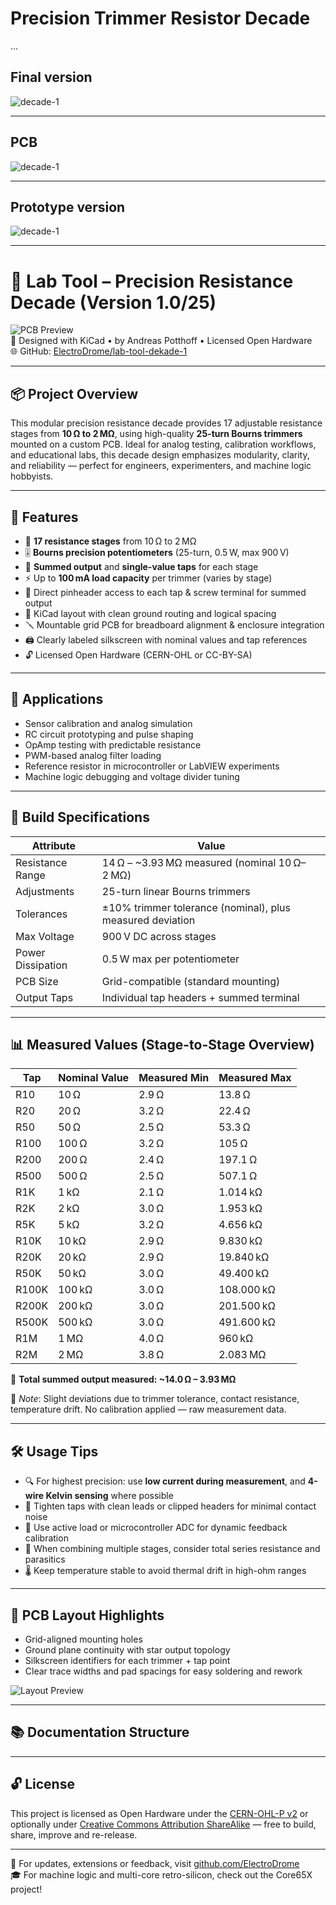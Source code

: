 # Precision Trimmer Resistor Decade

...


## Final version

![decade-1](img/decade1_final.jpg)

---

## PCB

![decade-1](img/decade1_pcb.jpg)

---

## Prototype version

![decade-1](img/decade1_prototype.jpg)

---

# 🧪 Lab Tool – Precision Resistance Decade (Version 1.0/25)

![PCB Preview](img/dekade1_render.png)  
🔧 Designed with KiCad • by Andreas Potthoff • Licensed Open Hardware  
🌐 GitHub: [ElectroDrome/lab-tool-dekade-1](https://github.com/ElectroDrome/lab-tool-dekade-1)

---

## 📦 Project Overview

This modular precision resistance decade provides 17 adjustable resistance stages from **10 Ω to 2 MΩ**, using high-quality **25-turn Bourns trimmers** mounted on a custom PCB. Ideal for analog testing, calibration workflows, and educational labs, this decade design emphasizes modularity, clarity, and reliability — perfect for engineers, experimenters, and machine logic hobbyists.

---

## 🌟 Features

- 🔁 **17 resistance stages** from 10 Ω to 2 MΩ  
- 🎚️ **Bourns precision potentiometers** (25-turn, 0.5 W, max 900 V)  
- 📌 **Summed output** and **single-value taps** for each stage  
- ⚡ Up to **100 mA load capacity** per trimmer (varies by stage)  
- 🧰 Direct pinheader access to each tap & screw terminal for summed output  
- 📐 KiCad layout with clean ground routing and logical spacing  
- 🪛 Mountable grid PCB for breadboard alignment & enclosure integration  
- 🖨️ Clearly labeled silkscreen with nominal values and tap references  
- 🔓 Licensed Open Hardware (CERN-OHL or CC-BY-SA)

---

## 🧰 Applications

- Sensor calibration and analog simulation  
- RC circuit prototyping and pulse shaping  
- OpAmp testing with predictable resistance  
- PWM-based analog filter loading  
- Reference resistor in microcontroller or LabVIEW experiments  
- Machine logic debugging and voltage divider tuning  

---

## 🔧 Build Specifications

| Attribute              | Value                                 |
|------------------------|----------------------------------------|
| Resistance Range       | 14 Ω – ~3.93 MΩ measured (nominal 10 Ω–2 MΩ)  
| Adjustments            | 25-turn linear Bourns trimmers  
| Tolerances             | ±10% trimmer tolerance (nominal), plus measured deviation  
| Max Voltage            | 900 V DC across stages  
| Power Dissipation      | 0.5 W max per potentiometer  
| PCB Size               | Grid-compatible (standard mounting)  
| Output Taps            | Individual tap headers + summed terminal  

---

## 📊 Measured Values (Stage-to-Stage Overview)

| Tap      | Nominal Value | Measured Min | Measured Max |
|----------|----------------|--------------|--------------|
| R10      | 10 Ω           | 2.9 Ω        | 13.8 Ω       |
| R20      | 20 Ω           | 3.2 Ω        | 22.4 Ω       |
| R50      | 50 Ω           | 2.5 Ω        | 53.3 Ω       |
| R100     | 100 Ω          | 3.2 Ω        | 105 Ω        |
| R200     | 200 Ω          | 2.4 Ω        | 197.1 Ω      |
| R500     | 500 Ω          | 2.5 Ω        | 507.1 Ω      |
| R1K      | 1 kΩ           | 2.1 Ω        | 1.014 kΩ     |
| R2K      | 2 kΩ           | 3.0 Ω        | 1.953 kΩ     |
| R5K      | 5 kΩ           | 3.2 Ω        | 4.656 kΩ     |
| R10K     | 10 kΩ          | 2.9 Ω        | 9.830 kΩ     |
| R20K     | 20 kΩ          | 2.9 Ω        | 19.840 kΩ    |
| R50K     | 50 kΩ          | 3.0 Ω        | 49.400 kΩ    |
| R100K    | 100 kΩ         | 3.0 Ω        | 108.000 kΩ   |
| R200K    | 200 kΩ         | 3.0 Ω        | 201.500 kΩ   |
| R500K    | 500 kΩ         | 3.0 Ω        | 491.600 kΩ   |
| R1M      | 1 MΩ           | 4.0 Ω        | 960 kΩ       |
| R2M      | 2 MΩ           | 3.8 Ω        | 2.083 MΩ     |

🔁 **Total summed output measured: ~14.0 Ω – 3.93 MΩ**

🧠 *Note*: Slight deviations due to trimmer tolerance, contact resistance, temperature drift. No calibration applied — raw measurement data.

---

## 🛠️ Usage Tips

- 🔍 For highest precision: use **low current during measurement**, and **4-wire Kelvin sensing** where possible  
- 📎 Tighten taps with clean leads or clipped headers for minimal contact noise  
- 🔧 Use active load or microcontroller ADC for dynamic feedback calibration  
- 🧪 When combining multiple stages, consider total series resistance and parasitics  
- 🌡️ Keep temperature stable to avoid thermal drift in high-ohm ranges

---

## 📐 PCB Layout Highlights

- Grid-aligned mounting holes  
- Ground plane continuity with star output topology  
- Silkscreen identifiers for each trimmer + tap point  
- Clear trace widths and pad spacings for easy soldering and rework

![Layout Preview](img/dekade1_schema.svg)

---

## 📚 Documentation Structure


---

## 🔓 License

This project is licensed as Open Hardware under the [CERN-OHL-P v2](https://ohwr.org/project/cernohl/wikis/Documents/CERN-OHL-version-2) or optionally under [Creative Commons Attribution ShareAlike](https://creativecommons.org/licenses/by-sa/4.0/) — free to build, share, improve and re-release.

---

📡 For updates, extensions or feedback, visit [github.com/ElectroDrome](https://github.com/ElectroDrome)  
🎓 For machine logic and multi-core retro-silicon, check out the Core65X project!

